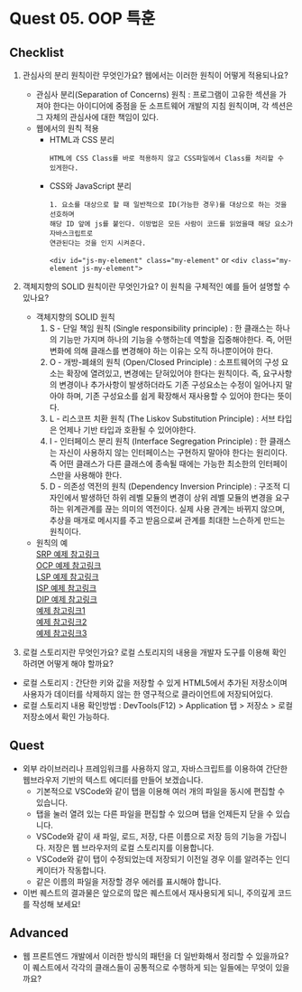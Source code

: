 # Quest 05. OOP 특훈

## Checklist
1. 관심사의 분리 원칙이란 무엇인가요? 웹에서는 이러한 원칙이 어떻게 적용되나요?
   - 관심사 분리(Separation of Concerns) 원칙 : 프로그램이 고유한 섹션을 가져야 한다는
   아이디어에 중점을 둔 소프트웨어 개발의 지침 원칙이며, 각 섹션은 그 자체의 관심사에 대한
   책임이 있다.
   - 웹에서의 원칙 적용
     - HTML과 CSS 분리
       ```text
       HTML에 CSS Class를 바로 적용하지 않고 CSS파일에서 Class를 처리할 수 있게한다.
       ```
     - CSS와 JavaScript 분리
       ```text
       1. 요소를 대상으로 할 때 일반적으로 ID(가능한 경우)를 대상으로 하는 것을 선호하며
       해당 ID 앞에 js를 붙인다. 이방법은 모든 사람이 코드를 읽었을때 해당 요소가 자바스크립트로
       연관된다는 것을 인지 시켜준다.
       ```
       `<div id="js-my-element" class="my-element"` or `<div class="my-element js-my-element">`
     
2. 객체지향의 SOLID 원칙이란 무엇인가요? 이 원칙을 구체적인 예를 들어 설명할 수 있나요?
   - 객체지향의 SOLID 원칙
     1. S - 단일 책임 원칙 (Single responsibility principle) : 한 클래스는 하나의 기능만 가지며
     하나의 기능을 수행하는데 역할을 집중해야한다. 즉, 어떤 변화에 의해 클래스를 변경해야 하는 이유는
     오직 하나뿐이어야 한다.
     2. O - 개방-폐쇄의 원칙 (Open/Closed Principle) : 소프트웨어의 구성 요소는 확장에 열려있고,
     변경에는 닫혀있어야 한다는 원칙이다. 즉, 요구사항의 변경이나 추가사항이 발생하더라도 기존
     구성요소는 수정이 일어나지 말아야 하며, 기존 구성요소를 쉽게 확장해서 재사용할 수 있어야
     한다는 뜻이다.
     3. L - 리스코프 치환 원칙 (The Liskov Substitution Principle) : 서브 타입은 언제나 기반 타입과
     호환될 수 있어야한다. 
     4. I - 인터페이스 분리 원칙 (Interface Segregation Principle) : 한 클래스는 자신이 사용하지 않는
     인터페이스는 구현하지 말아야 한다는 원리이다. 즉 어떤 클래스가 다른 클래스에 종속될 때에는 가능한
     최소한의 인터페이스만을 사용해야 한다.
     5. D - 의존성 역전의 원칙 (Dependency Inversion Principle) : 구조적 디자인에서 발생하던
     하위 레벨 모듈의 변경이 상위 레벨 모듈의 변경을 요구하는 위계관계를 끊는 의미의 역전이다.
     실제 사용 관계는 바뀌지 않으며, 추상을 매개로 메시지를 주고 받음으로써 관계를 최대한 느슨하게
     만드는 원칙이다.
   - 원칙의 예  
     [SRP 예제 참고링크](https://webdoli.tistory.com/210?category=959968)  
     [OCP 예제 참고링크](https://webdoli.tistory.com/211?category=959968)  
     [LSP 예제 참고링크](https://webdoli.tistory.com/212?category=959968)  
     [ISP 예제 참고링크](https://webdoli.tistory.com/213?category=959968)  
     [DIP 예제 참고링크](https://webdoli.tistory.com/214?category=959968)  
     [예제 참고링크1](https://sehun-kim.github.io/sehun/solid/)  
     [예제 참고링크2](https://victorydntmd.tistory.com/291)  
     [예제 참고링크3](https://www.nextree.co.kr/p6960/)
3. 로컬 스토리지란 무엇인가요? 로컬 스토리지의 내용을 개발자 도구를 이용해 확인하려면 어떻게 해야 할까요?
  - 로컬 스토리지 : 간단한 키와 값을 저장할 수 있게 HTML5에서 추가된 저장소이며 사용자가 데이터를 삭제하지
않는 한 영구적으로 클라이언트에 저장되어있다.
  - 로컬 스토리지 내용 확인방법 : DevTools(F12) > Application 탭 > 저장소 > 로컬 저장소에서 확인 가능하다.

  ## Quest
* 외부 라이브러리나 프레임워크를 사용하지 않고, 자바스크립트를 이용하여 간단한 웹브라우저 기반의 텍스트 에디터를 만들어 보겠습니다.
  * 기본적으로 VSCode와 같이 탭을 이용해 여러 개의 파일을 동시에 편집할 수 있습니다.
  * 탭을 눌러 열려 있는 다른 파일을 편집할 수 있으며 탭을 언제든지 닫을 수 있습니다.
  * VSCode와 같이 새 파일, 로드, 저장, 다른 이름으로 저장 등의 기능을 가집니다. 저장은 웹 브라우저의 로컬 스토리지를 이용합니다.
  * VSCode와 같이 탭이 수정되었는데 저장되기 이전일 경우 이를 알려주는 인디케이터가 작동합니다.
  * 같은 이름의 파일을 저장할 경우 에러를 표시해야 합니다.
* 이번 퀘스트의 결과물은 앞으로의 많은 퀘스트에서 재사용되게 되니, 주의깊게 코드를 작성해 보세요!

## Advanced
* 웹 프론트엔드 개발에서 이러한 방식의 패턴을 더 일반화해서 정리할 수 있을까요? 이 퀘스트에서 각각의 클래스들이 공통적으로 수행하게 되는 일들에는 무엇이 있을까요?